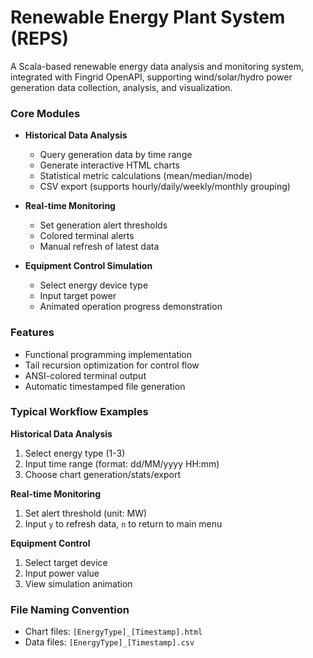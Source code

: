 # Renewable Energy Plant System (REPS)  
A Scala-based renewable energy data analysis and monitoring system, integrated with Fingrid OpenAPI, supporting wind/solar/hydro power generation data collection, analysis, and visualization.  

### Core Modules  
- **Historical Data Analysis**  
  - Query generation data by time range  
  - Generate interactive HTML charts  
  - Statistical metric calculations (mean/median/mode)  
  - CSV export (supports hourly/daily/weekly/monthly grouping)  

- **Real-time Monitoring**  
  - Set generation alert thresholds  
  - Colored terminal alerts  
  - Manual refresh of latest data  

- **Equipment Control Simulation**  
  - Select energy device type  
  - Input target power  
  - Animated operation progress demonstration  

### Features  
- Functional programming implementation  
- Tail recursion optimization for control flow  
- ANSI-colored terminal output  
- Automatic timestamped file generation  

### Typical Workflow Examples  
**Historical Data Analysis**  
1. Select energy type (1-3)  
2. Input time range (format: dd/MM/yyyy HH:mm)  
3. Choose chart generation/stats/export  

**Real-time Monitoring**  
1. Set alert threshold (unit: MW)  
2. Input `y` to refresh data, `n` to return to main menu  

**Equipment Control**  
1. Select target device  
2. Input power value  
3. View simulation animation  

### File Naming Convention  
- Chart files: `[EnergyType]_[Timestamp].html`  
- Data files: `[EnergyType]_[Timestamp].csv`  
